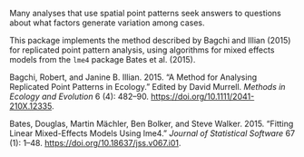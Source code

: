 Many analyses that use spatial point patterns seek answers to questions
about what factors generate variation among cases.

This package implements the method described by Bagchi and Illian (2015)
for replicated point pattern analysis, using algorithms for mixed
effects models from the `lme4` package Bates et al. (2015).

Bagchi, Robert, and Janine B. Illian. 2015. “A Method for Analysing
Replicated Point Patterns in Ecology.” Edited by David Murrell. *Methods
in Ecology and Evolution* 6 (4): 482–90.
<https://doi.org/10.1111/2041-210X.12335>.

Bates, Douglas, Martin Mächler, Ben Bolker, and Steve Walker. 2015.
“Fitting Linear Mixed-Effects Models Using
<span class="nocase">lme4</span>.” *Journal of Statistical Software* 67
(1): 1–48. <https://doi.org/10.18637/jss.v067.i01>.
